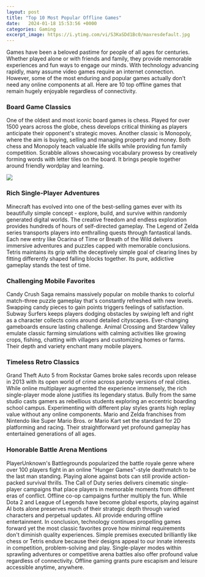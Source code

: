 ```yaml
---
layout: post
title: "Top 10 Most Popular Offline Games"
date:   2024-01-18 15:53:56 +0000
categories: Gaming
excerpt_image: https://i.ytimg.com/vi/S3KaSDd1Bc0/maxresdefault.jpg
---
```


Games have been a beloved pastime for people of all ages for centuries. Whether played alone or with friends and family, they provide memorable experiences and fun ways to engage our minds. With technology advancing rapidly, many assume video games require an internet connection. However, some of the most enduring and popular games actually don't need any online components at all. Here are 10 top offline games that remain hugely enjoyable regardless of connectivity.
### Board Game Classics 
One of the oldest and most iconic board games is chess. Played for over 1500 years across the globe, chess develops critical thinking as players anticipate their opponent's strategic moves. Another classic is Monopoly, where the aim is buying, selling and managing property and money. Both chess and Monopoly teach valuable life skills while providing fun family competition. Scrabble allows showcasing vocabulary prowess by creatively forming words with letter tiles on the board. It brings people together around friendly wordplay and learning.

![](https://i.ytimg.com/vi/S3KaSDd1Bc0/maxresdefault.jpg)
### Rich Single-Player Adventures
Minecraft has evolved into one of the best-selling games ever with its beautifully simple concept - explore, build, and survive within randomly generated digital worlds. The creative freedom and endless exploration provides hundreds of hours of self-directed gameplay. The Legend of Zelda series transports players into enthralling quests through fantastical lands. Each new entry like Ocarina of Time or Breath of the Wild delivers immersive adventures and puzzles capped with memorable conclusions. Tetris maintains its grip with the deceptively simple goal of clearing lines by fitting differently shaped falling blocks together. Its pure, addictive gameplay stands the test of time.
### Challenging Mobile Favorites 
Candy Crush Saga remains massively popular on mobile thanks to colorful match-three puzzle gameplay that's constantly refreshed with new levels. Swapping candy pieces to gain points triggers feelings of satisfaction. Subway Surfers keeps players dodging obstacles by swiping left and right as a character collects coins around detailed cityscapes. Ever-changing gameboards ensure lasting challenge. Animal Crossing and Stardew Valley emulate classic farming simulations with calming activities like growing crops, fishing, chatting with villagers and customizing homes or farms. Their depth and variety enchant many mobile players.
### Timeless Retro Classics
Grand Theft Auto 5 from Rockstar Games broke sales records upon release in 2013 with its open world of crime across parody versions of real cities. While online multiplayer augmented the experience immensely, the rich single-player mode alone justifies its legendary status. Bully from the same studio casts gamers as rebellious students exploring an eccentric boarding school campus. Experimenting with different play styles grants high replay value without any online components. Mario and Zelda franchises from Nintendo like Super Mario Bros. or Mario Kart set the standard for 2D platforming and racing. Their straightforward yet profound gameplay has entertained generations of all ages. 
### Honorable Battle Arena Mentions
PlayerUnknown's Battlegrounds popularized the battle royale genre where over 100 players fight in an online "Hunger Games"-style deathmatch to be the last man standing. Playing alone against bots can still provide action-packed survival thrills. The Call of Duty series delivers cinematic single-player campaigns that place players in memorable moments from different eras of conflict. Offline co-op campaigns further multiply the fun. While Dota 2 and League of Legends have become global esports, playing against AI bots alone preserves much of their strategic depth through varied characters and perpetual updates. All provide enduring offline entertainment.
In conclusion, technology continues propelling games forward yet the most classic favorites prove how minimal requirements don't diminish quality experiences. Simple premises executed brilliantly like chess or Tetris endure because their designs appeal to our innate interests in competition, problem-solving and play. Single-player modes within sprawling adventures or competitive arena battles also offer profound value regardless of connectivity. Offline gaming grants pure escapism and leisure accessible anytime, anywhere.